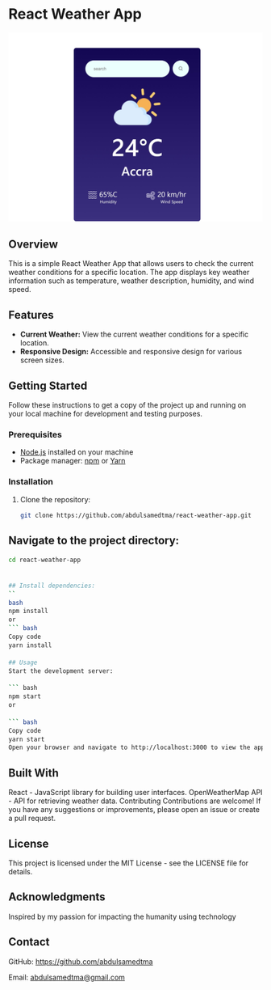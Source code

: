 # React Weather App

![Weather App Screenshot](src/components/Assets/Screenshot.jpeg)


## Overview

This is a simple React Weather App that allows users to check the current weather conditions for a specific location. The app displays key weather information such as temperature, weather description, humidity, and wind speed.

## Features

- **Current Weather:** View the current weather conditions for a specific location.
- **Responsive Design:** Accessible and responsive design for various screen sizes.

## Getting Started

Follow these instructions to get a copy of the project up and running on your local machine for development and testing purposes.

### Prerequisites

- [Node.js](https://nodejs.org/) installed on your machine
- Package manager: [npm](https://www.npmjs.com/) or [Yarn](https://yarnpkg.com/)

### Installation

1. Clone the repository:

   ```bash
   git clone https://github.com/abdulsamedtma/react-weather-app.git


## Navigate to the project directory:

``` bash
cd react-weather-app


## Install dependencies:
`` 
bash
npm install
or
``` bash
Copy code
yarn install

## Usage
Start the development server:

``` bash
npm start
or

``` bash
Copy code
yarn start
Open your browser and navigate to http://localhost:3000 to view the app.
```

## Built With
React - JavaScript library for building user interfaces.
OpenWeatherMap API - API for retrieving weather data.
Contributing
Contributions are welcome! If you have any suggestions or improvements, please open an issue or create a pull request.

## License
This project is licensed under the MIT License - see the LICENSE file for details.

## Acknowledgments
Inspired by my passion for impacting the  humanity using technology

## Contact
GitHub: https://github.com/abdulsamedtma

Email: abdulsamedtma@gmail.com